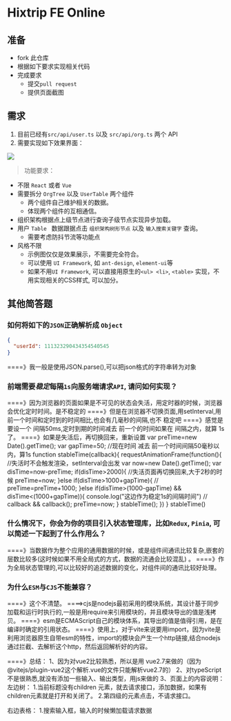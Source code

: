 # Hixtrip FE Online

## 准备

- fork 此仓库
- 根据如下要求实现相关代码
- 完成要求
  - 提交`pull request`
  - 提供页面截图

## 需求

1. 目前已经有`src/api/user.ts` 以及 `src/api/org.ts` 两个 API
2. 需要实现如下效果界面：

![](./docs/preview.jpg)

> 功能要求：
- 不限 ```React``` 或者 ```Vue```
- 需要拆分 `OrgTree` 以及 `UserTable` 两个组件
  - 两个组件自己维护相关的数据。
  - 体现两个组件的互相通信。
- 组织架构根据点上级节点进行查询子级节点实现异步加载。
- 用户 ```Table ``` 数据跟据点击 ```组织架构树形节点``` 以及 ```输入搜索关键字``` 查询。
  - 需要考虑防抖节流等功能点
- 风格不限
  - 示例图仅仅是效果展示，不需要完全符合。
  - 可以使用 ```UI Framework```, 如 ```ant-design```, ```element-ui```等
  - 如果不用```UI Framework```, 可以直接用原生的```<ul> <li>```, ```<table>``` 实现，不用实现相关的CSS样式, 可以加分。

## 其他简答题

### 如何将如下的`JSON`正确解析成 `Object`
```json
{
  "userId": 111323290434354540545
}
```

====》我一般是使用JSON.parse(),可以把json格式的字符串转为对象


### 前端需要*稳定*每隔`1s`向服务端请求`API`, 请问如何实现？


====》因为浏览器的页面如果是不可见的状态会失活，用定时器的时候，浏览器会优化定时时间。是不稳定的
====》但是在浏览器不切换页面,用setInterval,用前一个时间和定时到的时间相比,也会有几毫秒的间隔,也不 稳定吧
====》感觉是要设一个 间隔50ms,定时到期的时间减去 前一个的时间如果在 间隔之内，就算 1s了。
====》如果是失活后，再切换回来，重新设置
var preTime=new Date().getTime(); 
var gapTime=50;  //现在时间 减去 前一个时间间隔50毫秒以内，算1s
function stableTime(callback){
  requestAnimationFrame(function(){ //失活时不会触发渲染，setInterval会出发
    var now=new Date().getTime(); 
    var disTime=now-preTime;
    if(disTime>2000){   //失活页面再切换回来,大于2秒的时候
      preTime=now;
    }else if(disTime>1000+gapTime){  //   
      preTime=preTime+1000;
    }else if(disTime>(1000-gapTime) && disTime<(1000+gapTime)){ 
      console.log("这边作为稳定1s的间隔时间")  // 
      callback && callback();
      preTime=now;
    }
    stableTime();
  })
}
stableTime()



### 什么情况下，你会为你的项目引入状态管理库，比如`Redux`, `Pinia`, 可以简述一下起到了什么作用么？


====》当数据作为整个应用的通用数据的时候，或是组件间通讯比较复杂,嵌套的层数比较多(这时候如果不用全局式的方式，数据的流通会比较混乱) 。 
====》作为全局状态管理的,可以比较好的追述数据的变化，对组件间的通讯比较好处理。

### 为什么`ESM`与`CJS`不能兼容？

====》这个不清楚。
====>cjs是nodejs最初采用的模块系统，其设计基于同步加载和运行时执行的,一般是用require来引用模块的，并且模块导出的值是浅拷贝。
====》esm是ECMAScript自己的模块体系，其导出的值是值得引用，是在编译时确定的引用状态。
====》使用上，对于vite来说要用import，因为vite是利用浏览器原生自带esm的特性，import的模块会产生一个http链接,结合nodejs通过拦截、去解析这个http，然后返回解析好的内容。


====》总结：
1、因为对vue2比较熟悉，所以是用 vue2.7来做的（因为@vitejs/plugin-vue2这个解析.vue的文件只能解析vue2.7的）
2、对typeScript不是很熟悉,就没有添加一些输入、输出类型，用js来做的
3、页面上的内容说明：
左边树：
1.当前标题没有children 元素，就去请求接口，添加数据，如果有children元素就是打开和关闭了。
2.第四级的元素点击，不请求接口。

右边表格：
1.搜索输入框，输入的时候懒加载请求数据

